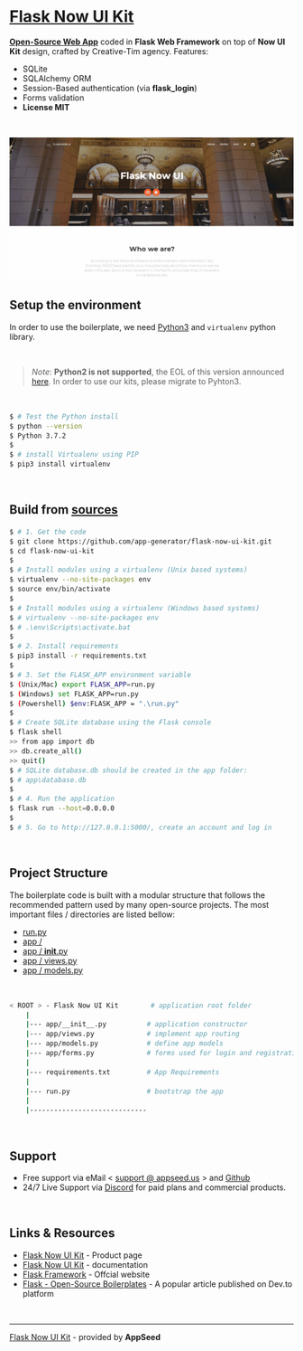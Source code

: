 # [Flask Now UI Kit](https://appseed.us/apps/flask-apps/flask-now-ui-kit)

**[Open-Source Web App](https://appseed.us/apps/flask-apps/flask-now-ui-kit)** coded in **Flask Web Framework** on top of **Now UI Kit** design, crafted by Creative-Tim agency. Features:

- SQLite
- SQLAlchemy ORM
- Session-Based authentication (via **flask_login**)
- Forms validation
- **License MIT**

<br />

![Flask Now UI Kit - Open-Source Web App coded in Flask.](https://raw.githubusercontent.com/app-generator/static/master/products/flask-now-ui-kit-intro.gif)

## Setup the environment

In order to use the boilerplate, we need [Python3](/what-is/python/) and `virtualenv` python library.

<br />

> *Note*: **Python2 is not supported**, the EOL of this version announced [here](https://www.python.org/doc/sunset-python-2/). In order to use our kits, please migrate to Pyhton3.

<br />

```bash
$ # Test the Python install
$ python --version
$ Python 3.7.2
$
$ # install Virtualenv using PIP
$ pip3 install virtualenv
```

<br />

## Build from [sources](https://github.com/app-generator/flask-now-ui-kit)

```bash
$ # 1. Get the code
$ git clone https://github.com/app-generator/flask-now-ui-kit.git
$ cd flask-now-ui-kit
$
$ # Install modules using a virtualenv (Unix based systems)
$ virtualenv --no-site-packages env
$ source env/bin/activate
$
$ # Install modules using a virtualenv (Windows based systems)
$ # virtualenv --no-site-packages env
$ # .\env\Scripts\activate.bat
$ 
$ # 2. Install requirements
$ pip3 install -r requirements.txt
$
$ # 3. Set the FLASK_APP environment variable
$ (Unix/Mac) export FLASK_APP=run.py
$ (Windows) set FLASK_APP=run.py
$ (Powershell) $env:FLASK_APP = ".\run.py"
$
$ # Create SQLite database using the Flask console
$ flask shell
>> from app import db
>> db.create_all()
>> quit()
$ # SQLite database.db should be created in the app folder:
$ # app\database.db
$
$ # 4. Run the application
$ flask run --host=0.0.0.0
$
$ # 5. Go to http://127.0.0.1:5000/, create an account and log in
```

<br />

## Project Structure

The boilerplate code is built with a modular structure that follows the recommended pattern used by many open-source projects. The most important files / directories are listed bellow:

- [run.py](https://github.com/app-generator/flask-now-ui-kit/blob/master/run.py)
- [app /](https://github.com/app-generator/flask-now-ui-kit/tree/master/app)
- [app / __init__.py](https://github.com/app-generator/flask-now-ui-kit/blob/master/app/__init__.py)
- [app / views.py](https://github.com/app-generator/flask-now-ui-kit/tree/master/app/views.py)
- [app / models.py](https://github.com/app-generator/flask-now-ui-kit/tree/master/app/models.py)

<br />

```bash
< ROOT > - Flask Now UI Kit        # application root folder
    |
    |--- app/__init__.py          # application constructor  
    |--- app/views.py             # implement app routing
    |--- app/models.py            # define app models
    |--- app/forms.py             # forms used for login and registration
    |
    |--- requirements.txt         # App Requirements
    |
    |--- run.py                   # bootstrap the app
    |
    |-----------------------------
```

<br />

## Support

- Free support via eMail < [support @ appseed.us](https://appseed.us/support) > and [Github](https://github.com/app-generator/flask-now-ui-kit/issues/)
- 24/7 Live Support via [Discord](https://discord.gg/fZC6hup) for paid plans and commercial products.

<br />

## Links & Resources

- [Flask Now UI Kit](https://appseed.us/apps/flask-apps/flask-material-kit) - Product page
- [Flask Now UI Kit](https://docs.appseed.us/apps/flask-apps/flask-material-kit) - documentation
- [Flask Framework](https://www.palletsprojects.com/p/flask/) - Offcial website
- [Flask - Open-Source Boilerplates](https://dev.to/sm0ke/flask-boilerplate-open-source-apps-built-with-automation-tools-4925) - A popular article published on Dev.to platform

<br />

---
[Flask Now UI Kit](https://appseed.us/apps/flask-apps/flask-now-ui-kit) - provided by **AppSeed**
